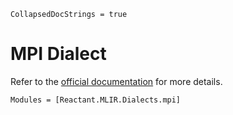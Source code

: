 ```@meta
CollapsedDocStrings = true
```

# MPI Dialect

Refer to the [official documentation](https://mlir.llvm.org/docs/Dialects/MPI/) for
more details.

```@autodocs
Modules = [Reactant.MLIR.Dialects.mpi]
```
